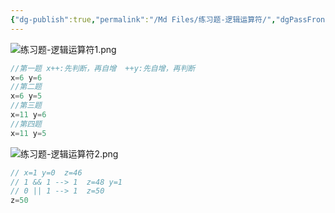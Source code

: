 ```yaml
---
{"dg-publish":true,"permalink":"/Md Files/练习题-逻辑运算符/","dgPassFrontmatter":true}
---
```


![练习题-逻辑运算符1.png](/img/user/Pictures/%E7%BB%83%E4%B9%A0%E9%A2%98-%E9%80%BB%E8%BE%91%E8%BF%90%E7%AE%97%E7%AC%A61.png)
```java
//第一题 x++:先判断，再自增  ++y:先自增，再判断
x=6 y=6
//第二题
x=6 y=5
//第三题
x=11 y=6
//第四题
x=11 y=5
```
![练习题-逻辑运算符2.png](/img/user/Pictures/%E7%BB%83%E4%B9%A0%E9%A2%98-%E9%80%BB%E8%BE%91%E8%BF%90%E7%AE%97%E7%AC%A62.png)
```java
// x=1 y=0  z=46
// 1 && 1 --> 1  z=48 y=1
// 0 || 1 --> 1  z=50
z=50
```